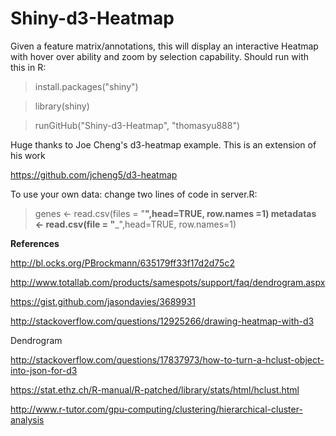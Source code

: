 # Shiny-d3-Heatmap
Given a feature matrix/annotations, this will display an interactive Heatmap with hover over ability and zoom by selection capability.  Should run with this in R:  

>install.packages("shiny")

>library(shiny)

>runGitHub("Shiny-d3-Heatmap", "thomasyu888")

Huge thanks to Joe Cheng's d3-heatmap example.  This is an extension of his work

https://github.com/jcheng5/d3-heatmap

To use your own data: change two lines of code in server.R:

> genes <- read.csv(files = "______",head=TRUE, row.names =1)
> metadatas <- read.csv(file = "_______",head=TRUE, row.names=1)



**References**

http://bl.ocks.org/PBrockmann/635179ff33f17d2d75c2

http://www.totallab.com/products/samespots/support/faq/dendrogram.aspx

https://gist.github.com/jasondavies/3689931

http://stackoverflow.com/questions/12925266/drawing-heatmap-with-d3

Dendrogram

http://stackoverflow.com/questions/17837973/how-to-turn-a-hclust-object-into-json-for-d3

https://stat.ethz.ch/R-manual/R-patched/library/stats/html/hclust.html

http://www.r-tutor.com/gpu-computing/clustering/hierarchical-cluster-analysis

